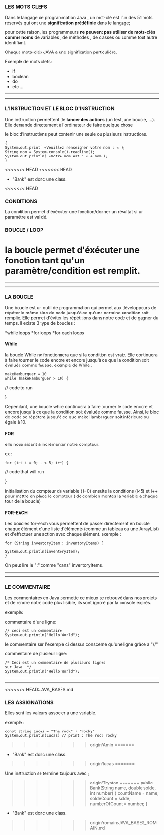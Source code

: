 ### LES MOTS CLEFS

Dans le langage de programmation Java , un mot-clé est l’un des 51 mots réservés qui ont une **signification prédéfinie** dans le langage; 

pour cette raison, les programmeurs **ne peuvent pas utiliser de mots-clés comme noms** de variables , de méthodes , de classes ou comme tout autre identifiant.

Chaque mots-clés JAVA a une signification particulière.

Exemple de mots clefs: 

* if
* boolean
* do
* etc ...

------------------------
------------------------

### L'INSTRUCTION ET LE BLOC D'INSTRUCTION

Une instruction permettent de **lancer des actions** (un test, une boucle, ...).
Elle demande directement à l'ordinateur de faire quelque chose

le bloc d’instructions peut contenir une seule ou plusieurs instructions.

	{
    System.out.print( «Veuillez renseigner votre nom : « );
    String nom = System.console().readline();
    System.out.println( «Votre nom est : « + nom );
	}
<<<<<<< HEAD
<<<<<<< HEAD
* "Bank" est donc une class.

<<<<<<< HEAD
### CONDITIONS 

La condition permet d'éxécuter une fonction/donner un résultat si un paramètre est validé.

### BOUCLE / LOOP

la boucle permet d'éxécuter une fonction tant qu'un paramètre/condition est remplit. 
=======
------------------------
------------------------

### LA BOUCLE

Une boucle est un outil de programmation qui permet aux développeurs de répéter le même bloc de code jusqu'à ce qu'une certaine condition soit remplie.
Elle permet d'éviter les répétitions dans notre code et de gagner du temps.
Il existe 3 type de boucles :

*while loops
*for loops
*for-each loops


#### While

la boucle While ne fonctionnera que si la condition est vraie. 
Elle continuera à faire tourner le code encore et encore jusqu'à ce que la condition soit évaluée comme fausse.
exemple de While : 

	makeHamburguer = 10
	while (makeHamburguer > 10) {

  // code to run

}

 Cependant, une boucle while continuera à faire tourner le code encore et encore jusqu'à ce que la condition soit évaluée comme fausse. 
Ainsi, le bloc de code se répétera jusqu'à ce que makeHamberguer soit inférieure ou égale à 10.

#### FOR

 elle nous aident à incrémenter notre compteur:


ex : 

	for (int i = 0; i < 5; i++) {

  // code that will run

}

initialisation du compteur de variable ( i=0) ensuite la conditions (i<5) et i++ pour mettre en place le compteur ( de combien montes la variable a chaque tour de la boucle)

#### FOR-EACH
Les boucles for-each vous permettent de passer directement en boucle chaque élément d'une liste d'éléments (comme un tableau ou une ArrayList) et d'effectuer une action avec chaque élément. 
exemple :

	for (String inventoryItem : inventoryItems) {

  	System.out.println(inventoryItem);
	}
On peut lire le ":" comme "dans" inventoryItems.

------------------------
------------------------

### LE COMMENTAIRE

Les commentaires en Java permette de mieux se retrouvé dans nos projets et de rendre notre code plus lisible, ils sont ignoré par la console exprés.

exemple:

commentaire d'une ligne:

	// ceci est un commentaire
	System.out.println("Hello World");
le commentaire sur l'exemple ci dessus conscerne qu'une ligne grâce a "//"

commentaire de plusieur ligne:

	/* Ceci est un commentaire de plusieurs lignes 
	sur Java  */
	System.out.println("Hello World");

------------------------
------------------------

<<<<<<< HEAD:JAVA_BASES.md
### LES ASSIGNATIONS

Elles sont les valeurs associer a une variable.

exemple : 

	const string Lucas = "The rock" + "rocky"
	System.out.println(Lucas) // print : The rock rocky
>>>>>>> origin/Amin
=======
* "Bank" est donc une class.
>>>>>>> origin/lucas
=======

Une instruction se termine toujours avec ;
>>>>>>> origin/Trystan
=======
	public Bank(String name, double solde, int number) {
		countName = name;
		soldeCount = solde;
		numberOfCount = number;
	}
* "Bank" est donc une class.


>>>>>>> origin/romain:JAVA_BASES_ROMAIN.md
